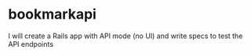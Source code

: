 # bookmarkapi
I will create a Rails app with API mode (no UI) and write specs to test the API endpoints
